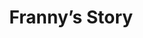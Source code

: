 --- 
layout: case-study
permalink: "/modules/pallative-care/franny/"
video: CaseStudy2.mp4
title: Franny’s Story

background:
  - title: Background
    image: franny/1.png
    text: Franny is a 48 year old woman that lives in a four story walk up apartment building.  Originally from small town Saskatchewan, Franny moved west about 14 years ago after she divorced her ex-husband of 12 years. She is from a large conservative family and her father was the town’s minister. During the marriage, Franny went through some challenging times not being able to conceive due to endometriosis and she was also diagnosed with depression.
  - title: Situation
    image: franny/2.png
    text: When Franny located to Vancouver for a fresh start, she did not know anyone and had little support from family or friends back home who disapproved of her divorce. Franny was diagnosed with bipolar Type 1 disorder about 10 years ago after going through a manic episode where she was self-medicating with street drugs. Subsequently, she contracted Hepatitis C.  After Franny completed her drug rehabilitation, she met her current partner Paula. Paula is Metis, also from the prairies, and the two moved in together after dating for six months.
  - title: Concerns
    image: franny/3.png
    text: Six months ago, Franny was diagnosed with stage III ovarian cancer and immediately started on chemotherapy. She has been experiencing significant nausea with the chemo and is using medicinal marijuana to help control it. Paula was concerned about Franny using medicinal marijuana because of her history with substance use disorder. Paula has been talking to an elder about doing a healing circle for Franny.


supports:  Franny only really has Paula as her support system; they do have a few close friends in the LGBT Community.  Franny has not re-connected with her family back in Saskatchewan, but she has been thinking of them since her diagnosis.

medications:
  - Harvoni one tablet daily
  - Epival 500 mg po daily 
  - Seroquel 200 mg po twice a day
  - Maxeran 20mg po QID before meals
  - Ondansetron 8 mg q 8h po prn
  - Dexamethasone 2 mg po OD
  - Ranitidine 150 mg po BID


visit: 
  Follow-up Visit: Service update and post surgical consult, from a recent hospitalization for emergency appendectomy, indicated that Franny has stage IV metastases to her bowels. When you called to schedule follow up appointment, client’s partner Paula is very worried  stating that client can no longer walk up the four flights of stairs.

reflection:
  - What are your priorities for your next visit and what concerns might you identify in advance?
  - What would be your plan for follow-up?
  - What could you anticipate for the future of this client?

---